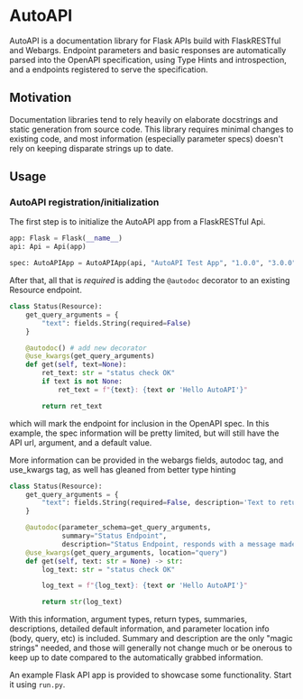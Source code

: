 # AutoAPI
AutoAPI is a documentation library for Flask APIs build with FlaskRESTful and Webargs.
Endpoint parameters and basic responses are automatically parsed into the OpenAPI specification,
using Type Hints and introspection, and a endpoints registered to serve the specification.

## Motivation
Documentation libraries tend to rely heavily on elaborate docstrings and static generation from source code.
This library requires minimal changes to existing code, and most information (especially parameter specs)
doesn't rely on keeping disparate strings up to date.  

## Usage
### AutoAPI registration/initialization
The first step is to initialize the AutoAPI app from a FlaskRESTful Api.

```python
app: Flask = Flask(__name__)
api: Api = Api(app)

spec: AutoAPIApp = AutoAPIApp(api, "AutoAPI Test App", "1.0.0", "3.0.0")
``` 

After that, all that is *required* is adding the `@autodoc` decorator to an existing Resource endpoint.

```python
class Status(Resource):
    get_query_arguments = {
        "text": fields.String(required=False)
    }

    @autodoc() # add new decorator
    @use_kwargs(get_query_arguments)
    def get(self, text=None):
        ret_text: str = "status check OK"
        if text is not None:
            ret_text = f"{text}: {text or 'Hello AutoAPI'}"

        return ret_text
```

which will mark the endpoint for inclusion in the OpenAPI spec.  In this example, the spec information
will be pretty limited, but will still have the API url, argument, and a default value.

More information can be provided in the webargs fields, autodoc tag, and use_kwargs tag,
as well has gleaned from better type hinting

```python
class Status(Resource):
    get_query_arguments = {
        "text": fields.String(required=False, description='Text to return', doc_default="Hello AutoAPI")
    }

    @autodoc(parameter_schema=get_query_arguments,
             summary="Status Endpoint",
             description="Status Endpoint, responds with a message made from the input string")
    @use_kwargs(get_query_arguments, location="query")
    def get(self, text: str = None) -> str:
        log_text: str = "status check OK"

        log_text = f"{log_text}: {text or 'Hello AutoAPI'}"

        return str(log_text)
```

With this information, argument types, return types, summaries, descriptions, detailed default
information, and parameter location info (body, query, etc) is included.  Summary and description
are the only "magic strings" needed, and those will generally not change much or be onerous to
keep up to date compared to the automatically grabbed information.

An example Flask API app is provided to showcase some functionality.  Start it using `run.py`.
